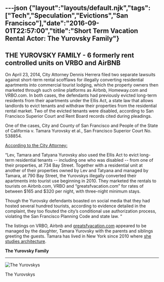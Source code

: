 ---json
{"layout":"layouts/default.njk","tags":["Tech","Speculation","Evictions","San Francisco"],"date":"2016-09-01T22:57:00","title":"Short Term Vacation Rental Actor: The Yurovsky Family"}
---

THE YUROVSKY FAMILY **\-** **6 formerly rent controlled units on VRBO and AirBNB**
----------------------------------------------------------------------------------

On April 23, 2014, City Attorney Dennis Herrera filed two separate lawsuits against short-term rental scofflaws for illegally converting residential apartments into commercial tourist lodging, which the property owners then marketed through such online platforms as Airbnb, Homeway.com and VRBO.com. In both cases, the defendants had previously evicted long-term residents from their apartments under the Ellis Act, a state law that allows landlords to evict tenants and withdraw their properties from the residential rental market. Two of the evicted tenants were disabled, according to San Francisco Superior Court and Rent Board records cited during pleadings.

One of the cases, City and County of San Francisco and People of the State of California v. Tamara Yurovsky et al., San Francisco Superior Court No. 538854.

[According to the City Attorney:](http://www.sfcityattorney.org/index.aspx?page=594)

“Lev, Tamara and Tatyana Yurovsky also used the Ellis Act to evict long-term residential tenants -- including one who was disabled -- from one of their properties, at 734 Bay Street. Together with a residential unit at another of their properties owned by Lev and Tatyana and managed by Tamara, at 790 Bay Street, the Yurovskys illegally converted their apartments into tourist use beginning in 2010. They marketed the rentals to tourists on Airbnb.com, VRBO and “greatsfvacation.com” for rates of between $165 and $320 per night, with three-night minimum stays.

Though the Yurovsky defendants boasted on social media that they had hosted several hundred tourists, according to evidence detailed in the complaint, they too flouted the city’s conditional use authorization process, violating the San Francisco Planning Code and state law. “

The listings on VRBO, Airbnb and [greatsfvacation.com](http://www.greatsfvacation.com) appeared to be managed by the daughter, Tamara Yurovsky with the parents and siblings greeting the guests. Tamara has lived in New York since 2010 where [she studies architecture](http://archinect.com/tamara.yurovsky).

**The Yurovsky Family**  

--------------------------

![The Yurovskys](https://images.squarespace-cdn.com/content/v1/52b7d7a6e4b0b3e376ac8ea2/1412318348679-7SZYP5E3L1X6QQ5YD8RB/ke17ZwdGBToddI8pDm48kD4auqHEAd2pSB97AAY5Y5pZw-zPPgdn4jUwVcJE1ZvWhcwhEtWJXoshNdA9f1qD7XaGPskfQtVutuSA2B-JW6wUN224HL6PpWdIlQqb4pqtVgxs_hGqbIBOdKw1Q8FdtQ/The+Yurovsky+Family)

The Yurovskys